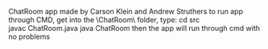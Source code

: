 ChatRoom app made by Carson Klein and Andrew Struthers
to run app through CMD, get into the \ChatRoom\ folder,
type:
    cd src\
    javac ChatRoom.java
    java ChatRoom
then the app will run through cmd with no problems